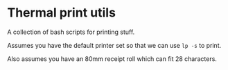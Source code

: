 # Thermal print utils

A collection of bash scripts for printing stuff.

Assumes you have the default printer set so that we can use `lp -s` to print.

Also assumes you have an 80mm receipt roll which can fit 28 characters.
